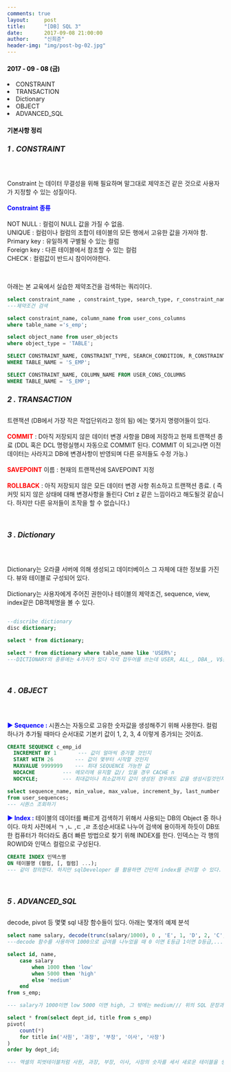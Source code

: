 ```yaml
---
comments: true
layout:     post
title:      "[DB] SQL 3"
date:       2017-09-08 21:00:00
author:     "신희준"
header-img: "img/post-bg-02.jpg"
---
```


<head>
 <meta property="og:type" content="website">
 <meta property="og:title" content="SQL 제약사항(CONSTRAINT), 트랜잭션(TRANSACTION) , 데이터 사전(DICTIONARY), 객체(Object), Advanced_sql ">
 <meta property="og:description" content=" SQL 제약사항(CONSTRAINT), 트랜잭션(TRANSACTION) , 데이터 사전(DICTIONARY), 객체(Object), Advanced_sql ">
 <meta property="og:url" content="http://shj7242.github.io/2017/09/08/SQL2/">

 <meta name="twitter:card" content="summary">
  <meta name="twitter:title" content="SQL 제약사항(CONSTRAINT), 트랜잭션(TRANSACTION) , 데이터 사전(DICTIONARY), 객체(Object), Advanced_sql ">
  <meta name="twitter:description" content=" SQL 제약사항(CONSTRAINT), 트랜잭션(TRANSACTION) , 데이터 사전(DICTIONARY), 객체(Object), Advanced_sql ">
  <meta name="FACEBOOK:domain" content="http://shj7242.github.io/2017/09/08/SQL2/">
  <meta name="facebook:card" content="summary">
   <meta name="facebook:title" content="SQL 제약사항(CONSTRAINT), 트랜잭션(TRANSACTION) , 데이터 사전(DICTIONARY), 객체(Object), Advanced_sql ">
   <meta name="facebook:description" content=" SQL 제약사항(CONSTRAINT), 트랜잭션(TRANSACTION) , 데이터 사전(DICTIONARY), 객체(Object), Advanced_sql ">
   <meta name="facebook:domain" content="http://shj7242.github.io/2017/09/08/SQL2/">


 </head>


<H4 style ="font-weight:bold; color : black">2017 - 09 - 08 (금)</H4>
<li>CONSTRAINT</li>
<li>TRANSACTION</li>
<li>Dictionary</li>
<li>OBJECT</li>
<li>ADVANCED_SQL</li>

<H4 style ="font-weight:bold; color:black;">기본사항 정리</H4>



<h5 style = "font-size: 17px; font-weight : bold;">1 . CONSTRAINT</h5>
<BR>
<P>Constraint 는 데이터 무결성을 위해 필요하며 말그대로 제약조건 같은 것으로 사용자가 지정할 수 있는 성질이다. <br><br>
<b style = "color:blue; ">Constraint 종류</b>
<br>
<br>
NOT NULL : 컬럼이 NULL 값을 가질 수 없음.
<BR>
UNIQUE : 컬럼이나 컬럼의 조합이 테이블의 모든 행에서 고유한 값을 가져야 함.
<br>
Primary key : 유일하게 구별될 수 있는 컬럼
<BR>
Foreign key : 다른 테이블에서 참조할 수 있는 컬럼
<br>
CHECK : 컬럼값이 반드시 참이어야한다.
</P>

<BR>
<P>
아래는 본 교육에서 실습한 제약조건을 검색하는 쿼리이다.
</P>

~~~SQL
select constraint_name , constraint_type, search_type, r_constraint_name from user_constraints where table_name = 's_emp';
---제약조건 검색

select constraint_name, column_name from user_cons_columns
where table_name ='s_emp';

select object_name from user_objects
where object_type = 'TABLE';

SELECT CONSTRAINT_NAME, CONSTRAINT_TYPE, SEARCH_CONDITION, R_CONSTRAINT_NAME FROM USER_CONSTRAINTS
WHERE TABLE_NAME = 'S_EMP';

SELECT CONSTRAINT_NAME, COLUMN_NAME FROM USER_CONS_COLUMNS
WHERE TABLE_NAME = 'S_EMP';
~~~

<h5 style = "font-size: 17px; font-weight : bold;">2 . TRANSACTION</h5>

<p>트랜잭션 (DB에서 가장 작은 작업단위라고 정의 됨) 에는 몇가지 명령어들이 있다. <BR>

<BR>
<b style="color:red"> COMMIT</b> : D아직 저장되지 않은 데이터 변경 사항을 DB에 저장하고 현재 트랜잭션 종료
(DDL 혹은 DCL 명령실행시 자동으로 COMMIT 된다. COMMIT 이 되고나면 이전 데이터는 사라지고 DB에 변경사항이 반영되며 다른 유저들도 수정 가능.)<BR><BR>
<b style="color:red"> SAVEPOINT</b> 이름 : 현재의 트랜잭션에 SAVEPOINT 지정<BR><BR>
<b style="color:red"> ROLLBACK</b> : 아직 저장되지 않은 모든 데이터 변경 사항 취소하고 트랜잭션 종료. ( 즉 커밋 되지 않은 상태에 대해 변경사항을 돌린다 Ctrl z 같은 느낌이라고 해도될것 같습니다. 하지만 다른 유저들이 조작을 할 수 없습니다.)



</p>
<br>
<h5 style = "font-size: 17px; font-weight : bold;">3 . Dictionary</h5>
<br>
<p>
Dictionary는 오라클 서버에 의해 생성되고 데이터베이스 그 자체에 대한 정보를 가진다. 뷰와 테이블로 구성되어 있다.
<br>
<br>
Dictionary는 사용자에게 주어진 권한이나 테이블의 제약조건, sequence, view, index같은 DB객체명을 볼 수 있다.
</p>

~~~SQL

--discribe dictionary
disc dictionary;

select * from dictionary;

select * from dictionary where table_name like 'USER%';
---DICTIONARY의 종류에는 4가지가 있다 각각 접두어를 쓰는데 USER, ALL_, DBA_, V$를 쓴다 위에 쿼리문은 USER가 접두어인 모든 필드를 데이터사전에서 가져오는 것이다.


~~~

<br>
<h5 style = "font-size: 17px; font-weight : bold;">4 . OBJECT</h5>
<br>
<p>

<b style ="color:blue;">▶ Sequence : </b>  시퀀스는 자동으로 고유한 숫자값을 생성해주기 위해 사용한다. 컬럼 하나가 추가될 때마다 순서대로 기본키 값이 1, 2, 3, 4 이렇게 증가되는 것이죠.
 </p>

~~~SQL
CREATE SEQUENCE c_emp_id
  INCREMENT BY 1       --- 값이 얼마씩 증가할 것인지
  START WITH 26       --- 값이 몇부터 시작할 것인지
  MAXVALUE 9999999    --- 최대 SEQUENCE 가능한 값
  NOCACHE         --- 메모리에 유지할 값// 있을 경우 CACHE n
  NOCYCLE;        --- 최대값이나 최소값까지 값이 생성된 경우에도 값을 생성시킬것인지

select sequence_name, min_value, max_value, increment_by, last_number
from user_sequences;
--- 시퀀스 조회하기
~~~

<p>

<b style ="color:blue;">▶ Index : </b>  테이블의 데이터를 빠르게 검색하기 위해서 사용되는 DB의 Object 중 하나이다. 마치 사전에서 ㄱ ,ㄴ ,ㄷ ,ㄹ 초성순서대로 나누어 검색에 용이하게 하듯이 DB또한 컴퓨터가 하더라도 좀더 빠른 방법으로 찾기 위해 INDEX를 한다. 인덱스는 각 행의 ROWID와 인덱스 컬럼으로 구성된다.
 </p>

~~~SQL
CREATE INDEX 인덱스명
ON 테이블명 (컬럼, [, 컬럼] ...);
--- 같이 정의한다. 하지만 sqlDeveloper 를 활용하면 간단히 index를 관리할 수 있다.
~~~

<br>

<h5 style = "font-size: 17px; font-weight : bold;">5 . ADVANCED_SQL</h5>

<p>decode, pivot 등 몇몇 sql 내장 함수들이 있다. 아래는 몇개의 예제 분석</p>


~~~SQL
select name salary, decode(trunc(salary/1000), 0 , 'E', 1, 'D', 2, 'C', 3, 'B', 'A') 급여등급 FROM S_EMP;
---decode 함수를 사용하여 1000으로 급여를 나누었을 때 0 이면 E등급 1이면 D등급,.... 나누어준다. 마치 JAVA에서 Switch case 문을 보는것 같았다.

select id, name,
    case salary
        when 1000 then 'low'
        when 5000 then 'high'
        else 'medium'
    end
from s_emp;

--- salary가 1000이면 low 5000 이면 high, 그 밖에는 medium/// 위의 SQL 문장과 비슷하게 보인다.  

select * from(select dept_id, title from s_emp)
pivot(
    count(*)
    for title in('사원', '과장', '부장', '이사', '사장')
)
order by dept_id;

--- 엑셀의 피벗테이블처럼 사원, 과장, 부장, 이사, 사장의 숫자를 세서 새로운 테이블을 생성시킨다.

~~~
